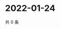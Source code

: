 # 2022-01-24

共 0 条

<!-- BEGIN WEIBO -->
<!-- 最后更新时间 Mon Jan 24 2022 14:19:41 GMT+0800 (China Standard Time) -->

<!-- END WEIBO -->
